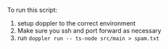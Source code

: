 To run this script:
1. setup doppler to the correct environment
  1. Make sure you ssh and port forward as necessary
2. run `doppler run -- ts-node src/main > spam.txt`